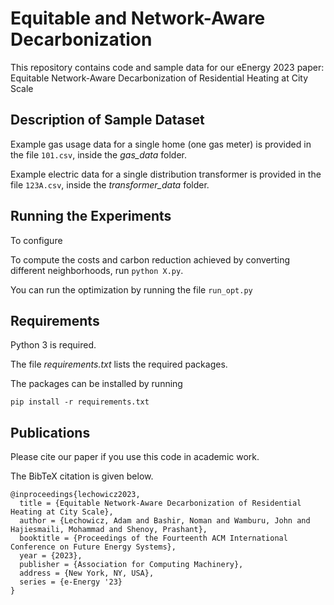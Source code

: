 # Equitable and Network-Aware Decarbonization

This repository contains code and sample data for our eEnergy 2023 paper: Equitable Network-Aware Decarbonization of Residential Heating at City Scale

## Description of Sample Dataset

Example gas usage data for a single home (one gas meter) is provided in the file `101.csv`, inside the *gas_data* folder.

Example electric data for a single distribution transformer is provided in the file `123A.csv`, inside the *transformer_data* folder.

## Running the Experiments

To configure 

To compute the costs and carbon reduction achieved by converting different neighborhoods, run `python X.py`.

You can run the optimization by running the file `run_opt.py`

## Requirements

Python 3 is required.

The file *requirements.txt* lists the required packages.

The packages can be installed by running

`pip install -r requirements.txt`

## Publications

Please cite our paper if you use this code in academic work.

The BibTeX citation is given below.

```
@inproceedings{lechowicz2023,
  title = {Equitable Network-Aware Decarbonization of Residential Heating at City Scale},
  author = {Lechowicz, Adam and Bashir, Noman and Wamburu, John and Hajiesmaili, Mohammad and Shenoy, Prashant},
  booktitle = {Proceedings of the Fourteenth ACM International Conference on Future Energy Systems},
  year = {2023},
  publisher = {Association for Computing Machinery},
  address = {New York, NY, USA},
  series = {e-Energy '23}
}
```
